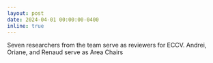 ```yaml
---
layout: post
date: 2024-04-01 00:00:00-0400
inline: true
---
```


Seven researchers from the team serve as reviewers for ECCV. Andrei, Oriane, and Renaud serve as Area Chairs
